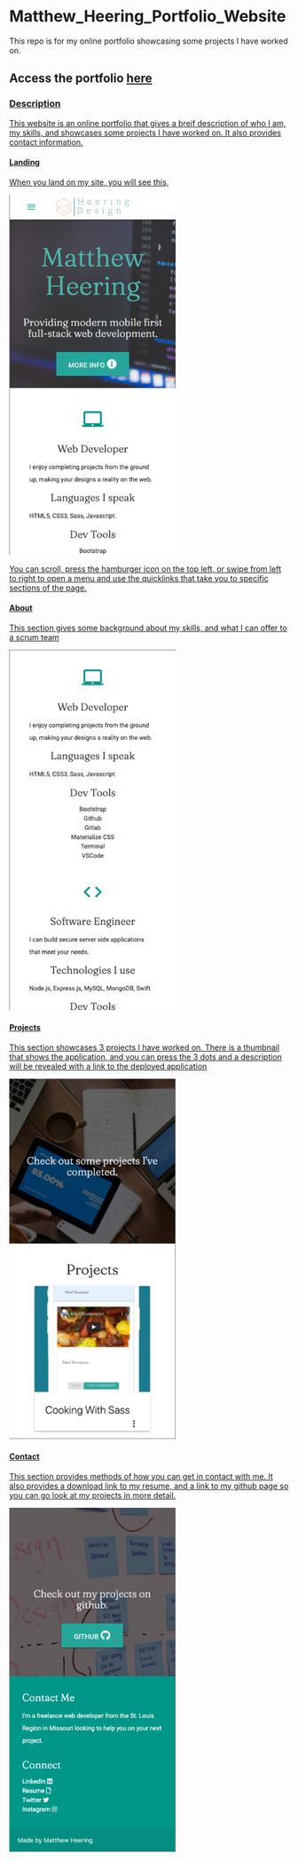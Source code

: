 # Matthew_Heering_Portfolio_Website
This repo is for my online portfolio showcasing some projects I have worked on.  

<h2>Access the portfolio <a href="https://mcheering.github.io/Matthew_Heering_Portfolio_Website/">here</h2>

<h3>Description</h3>
<p>This website is an online portfolio that gives a breif description of who I am, my skills, and showcases some projects I have worked on.  It also provides contact information.</p>

<h4>Landing</h4>
<p>When you land on my site, you will see this,</p>
<img src="assets/portfolio_1.png"style="width: 300px">
<p>You can scroll, press the hamburger icon on the top left, or swipe from left to right to open a menu and use the quicklinks that take you to specific sections of the page. </p>

<h4>About</h4>
<p>This section gives some background about my skills, and what I can offer to a scrum team </p>
<img src="assets/portfolio_2.png" style="width: 300px">

<h4>Projects</h4>
<p>This section showcases 3 projects I have worked on.  There is a thumbnail that shows the application, and you can press the 3 dots and a description will be revealed with a link to the deployed application</p>
<img src="assets/portfolio_3.png" style="width: 300px">


<h4>Contact</h4>
<p>This section provides methods of how you can get in contact with me.  It also provides a download link to my resume, and a link to my github page so you can go look at my projects in more detail. </p>
<img src="assets/portfolio_4.png" style="width: 300px">

